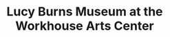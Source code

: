 ---
layout: repo
title: "Lucy Burns Museum at the Workhouse Arts Center"
id: 16215
permalink: repos/16215/
---